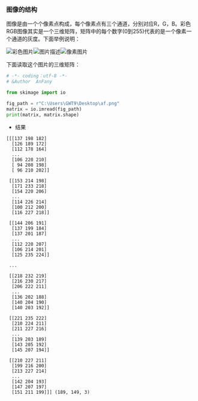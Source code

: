 
### 图像的结构

图像是由一个个像素点构成，每个像素点有三个通道，分别对应R，G，B。彩色RGB图像其实是一个三维矩阵，矩阵中的每个数字(0到255)代表的是一个像素一个通道的灰度。下面举例说明：

![彩色图片](https://github.com/Anfany/Machine-Learning-for-Beginner-by-Python3/blob/master/CNN/af.png)![图片描述](https://github.com/Anfany/Machine-Learning-for-Beginner-by-Python3/blob/master/CNN/af_doc.png)![像素图片](https://github.com/Anfany/Machine-Learning-for-Beginner-by-Python3/blob/master/CNN/afpixel.png)

下面读取这个图片的三维矩阵：
```python
# -*- coding：utf-8 -*-
# &Author  AnFany

from skimage import io

fig_path = r"C:\Users\GWT9\Desktop\af.png"
matrix = io.imread(fig_path)  
print(matrix, matrix.shape)
```

* 结果
```
[[[137 198 182]
  [126 189 172]
  [112 178 164]
  ...
  [106 220 210]
  [ 94 208 198]
  [ 96 210 202]]

 [[153 214 198]
  [171 233 218]
  [154 220 206]
  ...
  [114 226 214]
  [100 212 200]
  [116 227 218]]

 [[144 206 191]
  [137 199 184]
  [137 201 187]
  ...
  [112 220 207]
  [106 214 201]
  [125 235 224]]

 ...

 [[218 232 219]
  [216 230 217]
  [206 222 211]
  ...
  [136 202 188]
  [140 204 190]
  [140 203 192]]

 [[221 235 222]
  [210 224 211]
  [211 227 216]
  ...
  [139 203 189]
  [143 205 192]
  [145 207 194]]

 [[210 227 211]
  [199 216 200]
  [213 227 214]
  ...
  [142 204 193]
  [147 207 197]
  [151 211 199]]] (189, 149, 3)
```




